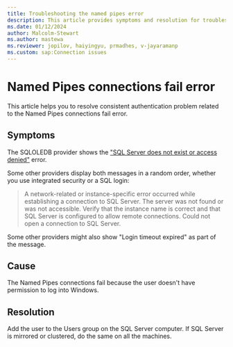 ```yaml
---
title: Troubleshooting the named pipes error 
description: This article provides symptoms and resolution for troubleshooting the named pipes connections fail consistent authentication error.
ms.date: 01/12/2024
author: Malcolm-Stewart
ms.author: mastewa
ms.reviewer: jopilov, haiyingyu, prmadhes, v-jayaramanp
ms.custom: sap:Connection issues
---
```


# Named Pipes connections fail error

This article helps you to resolve consistent authentication problem related to the Named Pipes connections fail error.

## Symptoms

The SQLOLEDB provider shows the ["SQL Server does not exist or access denied"](../startup-shutdown/event-id-7000-access-denied.md) error.

Some other providers display both messages in a random order, whether you use integrated security or a SQL login:

> A network-related or instance-specific error occurred while establishing a connection to SQL Server. The server was not found or was not accessible. Verify that the instance name is correct and that SQL Server is configured to allow remote connections.
> Could not open a connection to SQL Server.

Some other providers might also show "Login timeout expired" as part of the message.

## Cause

The Named Pipes connections fail because the user doesn't have permission to log into Windows.

## Resolution

Add the user to the Users group on the SQL Server computer. If SQL Server is mirrored or clustered, do the same on all the machines.
